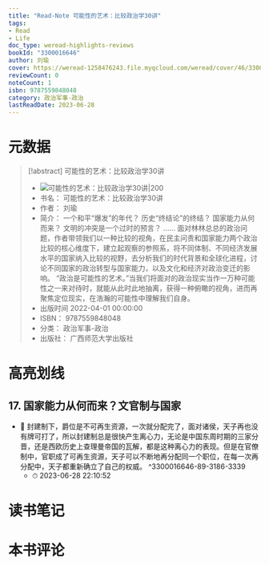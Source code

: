 ```yaml
---
title: "Read-Note 可能性的艺术：比较政治学30讲"
tags:
- Read
- Life
doc_type: weread-highlights-reviews
bookId: "3300016646"
author: 刘瑜
cover: https://weread-1258476243.file.myqcloud.com/weread/cover/46/3300016646/t7_3300016646.jpg
reviewCount: 0
noteCount: 1
isbn: 9787559848048
category: 政治军事-政治
lastReadDate: 2023-06-28
---
```

# 元数据
> [!abstract] 可能性的艺术：比较政治学30讲
> - ![ 可能性的艺术：比较政治学30讲|200](https://weread-1258476243.file.myqcloud.com/weread/cover/46/3300016646/t7_3300016646.jpg)
> - 书名： 可能性的艺术：比较政治学30讲
> - 作者： 刘瑜
> - 简介： 一个和平“爆发”的年代？
历史“终结论”的终结？
国家能力从何而来？
文明的冲突是一个过时的预言？
……
面对林林总总的政治问题，作者带领我们以一种比较的视角，在民主问责和国家能力两个政治比较的核心维度下，建立起观察的参照系，将不同体制、不同经济发展水平的国家纳入比较的视野，去分析我们的时代背景和全球化进程，讨论不同国家的政治转型与国家能力，以及文化和经济对政治变迁的影响。
“政治是可能性的艺术。”当我们将面对的政治现实当作一万种可能性之一来对待时，就能从此时此地抽离，获得一种俯瞰的视角，进而再聚焦定位现实，在浩瀚的可能性中理解我们自身。
> - 出版时间 2022-04-01 00:00:00
> - ISBN： 9787559848048
> - 分类： 政治军事-政治
> - 出版社： 广西师范大学出版社

# 高亮划线

## 17. 国家能力从何而来？文官制与国家


- 📌 封建制下，爵位是不可再生资源，一次就分配完了，面对诸侯，天子再也没有牌可打了，所以封建制总是很快产生离心力，无论是中国东周时期的三家分晋，还是西欧历史上查理曼帝国的瓦解，都是这种离心力的表现。但是在官僚制中，官职成了可再生资源，天子可以不断地再分配同一个职位，在每一次再分配中，天子都重新确立了自己的权威。 ^3300016646-89-3186-3339
    - ⏱ 2023-06-28 22:10:52 
# 读书笔记

# 本书评论
